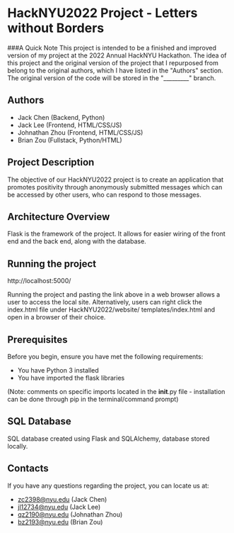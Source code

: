 # HackNYU2022 Project - Letters without Borders

###A Quick Note
This project is intended to be a finished and improved version of my project at the 2022 Annual HackNYU Hackathon. The idea of this project and the original version of the project that I repurposed from belong to the original authors, which I have listed in the "Authors" section. The original version of the code will be stored in the "_________" branch. 

## Authors
* Jack Chen (Backend, Python)
* Jack Lee (Frontend, HTML/CSS/JS)
* Johnathan Zhou (Frontend, HTML/CSS/JS)
* Brian Zou (Fullstack, Python/HTML)

## Project Description
The objective of our HackNYU2022 project is to create an application
that promotes positivity through anonymously submitted messages
which can be accessed by other users, who can respond to those messages.

## Architecture Overview
Flask is the framework of the project. It allows for easier wiring of
the front end and the back end, along with the database.

## Running the project
http://localhost:5000/

Running the project and pasting the link above in a web browser
allows a user to access the local site. Alternatively, users
can right click the index.html file under HackNYU2022/website/
templates/index.html and open in a browser of their choice.

## Prerequisites
Before you begin, ensure you have met the following requirements:
* You have Python 3 installed
* You have imported the flask libraries 

(Note: comments on specific imports located in the __init__.py file - 
installation can be done through pip in the terminal/command prompt)

## SQL Database
SQL database created using Flask and SQLAlchemy, database stored
locally. 

## Contacts
If you have any questions regarding the project, you can locate
us at:
* zc2398@nyu.edu (Jack Chen)
* jl12734@nyu.edu (Jack Lee)
* qz2190@nyu.edu (Johnathan Zhou)
* bz2193@nyu.edu (Brian Zou)



















